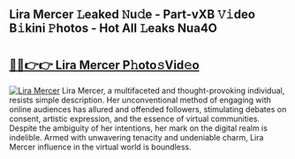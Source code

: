 ## Lira Mercer 𝙻eaked 𝙽u𝚍e - Part-vXB 𝚅𝚒deo B𝚒kini 𝙿hotos - Hot All 𝙻eaks Nua4O

# <h2><a href="http://ld4w2n7.urlbe.top/?page=Lira+Mercer">🔗🔗👉👉 Lira Mercer P𝚑oto𝚜Vid𝚎o</a></h2>

[![Lira Mercer](https://i.imgur.com/eBuTRDB.gif)](http://ld4w2n7.urlbe.top/?page=Lira+Mercer)
Lira Mercer, a multifaceted and thought-provoking individual, resists simple description. Her unconventional method of engaging with online audiences has allured and offended followers, stimulating debates on consent, artistic expression, and the essence of virtual communities. Despite the ambiguity of her intentions, her mark on the digital realm is indelible. Armed with unwavering tenacity and undeniable charm, Lira Mercer influence in the virtual world is boundless.
